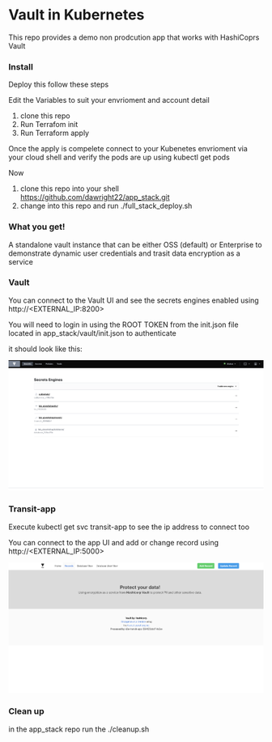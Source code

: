 # Vault in Kubernetes

This repo provides a demo non prodcution app that works with HashiCoprs Vault 

### Install
Deploy this follow these steps

Edit the Variables to suit your envrioment and account detail

1. clone this repo
2. Run Terrafom init
3. Run Terraform apply 

Once the apply is compelete connect to your Kubenetes envrioment via your cloud shell and verify the pods are up using kubectl get pods

Now

1. clone this repo into your shell https://github.com/dawright22/app_stack.git
2. change into this repo and run ./full_stack_deploy.sh

### What you get!
A standalone vault instance that can be either OSS (default) or Enterprise to demonstrate dynamic user credentials and trasit data encryption as a service 

### Vault
You can connect to the Vault UI and see the secrets engines enabled using http://<EXTERNAL_IP:8200>

You will need to login in using the ROOT TOKEN from the init.json file located in app_stack/vault/init.json to authenticate

it should look like this:

![](/images/vault.png)

### Transit-app

Execute kubectl get svc transit-app to see the ip address to connect too

You can connect to the app UI and add or change record using http://<EXTERNAL_IP:5000>

![](/images/tranist-app.png)


### Clean up
in the app_stack repo run the ./cleanup.sh

